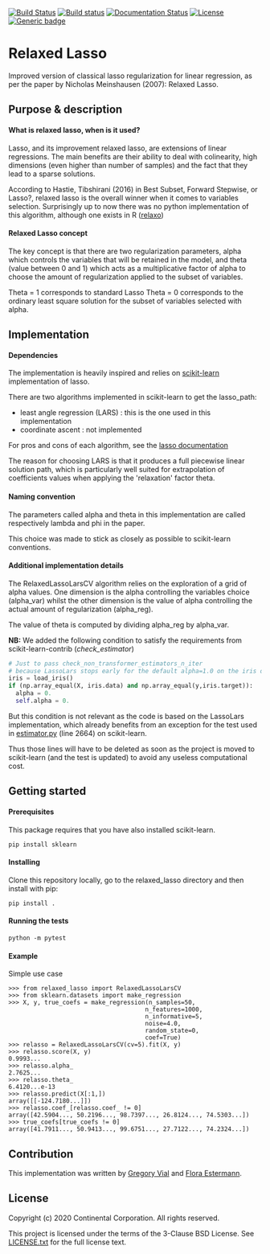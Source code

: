 [![Build Status](https://travis-ci.com/Flop-py/relaxed_lasso.svg?branch=master)](https://travis-ci.com/Flop-py/relaxed_lasso)
[![Build status](https://ci.appveyor.com/api/projects/status/5md8xfaoj1a59267/branch/appveyor?svg=true)](https://ci.appveyor.com/project/Flop-py/relaxed-lasso2/branch/appveyor)
[![Documentation Status](https://readthedocs.org/projects/relaxed-lasso2/badge/?version=latest)](https://relaxed-lasso2.readthedocs.io/en/latest/?badge=latest)
[![License](https://img.shields.io/badge/License-BSD%203--Clause-blue.svg)](https://opensource.org/licenses/BSD-3-Clause)
[![Generic badge](https://img.shields.io/badge/Version-0.0.1-orange.svg)](CHANGELOG.md)

# Relaxed Lasso

Improved version of classical lasso regularization for linear regression, as
per the paper by Nicholas Meinshausen (2007): Relaxed Lasso.

## Purpose & description

#### What is relaxed lasso, when is it used?

Lasso, and its improvement relaxed lasso, are extensions of linear regressions.
The main benefits are their ability to deal with colinearity, high dimensions
(even higher than number of samples) and the fact that they lead to a sparse
solutions.

According to Hastie, Tibshirani (2016) in Best Subset, Forward Stepwise, or
Lasso?, relaxed lasso is the overall winner when it comes to variables
selection. Surprisingly up to now there was no python implementation of this
algorithm, although one exists in R
([relaxo](https://cran.r-project.org/web/packages/relaxo/index.html))

#### Relaxed Lasso concept

The key concept is that there are two regularization parameters, alpha which
controls the variables that will be retained in the model, and theta (value
between 0 and 1) which acts as a multiplicative factor of alpha to choose the
amount of regularization applied to the subset of variables.

Theta = 1 corresponds to standard Lasso
Theta = 0 corresponds to the ordinary least square solution for the subset of
variables selected with alpha.

## Implementation

#### Dependencies
The implementation is heavily inspired and relies on [scikit-learn](http://scikit-learn.org/)
implementation of lasso.

There are two algorithms implemented in scikit-learn to get the lasso_path:
* least angle regression (LARS) : this is the one used in this implementation
* coordinate ascent : not implemented

For pros and cons of each algorithm, see the [lasso documentation](https://scikit-learn.org/stable/modules/linear_model.html#least-angle-regression)

The reason for choosing LARS is that it produces a full piecewise linear
solution path, which is particularly well suited for extrapolation of
coefficients values when applying the 'relaxation' factor theta.

#### Naming convention
The parameters called alpha and theta in this implementation are called
respectively lambda and phi in the paper.

This choice was made to stick as closely as possible to scikit-learn
conventions.

#### Additional implementation details
The RelaxedLassoLarsCV algorithm relies on the exploration of a grid of alpha
values. One dimension is the alpha controlling the variables choice (alpha_var)
whilst the other dimension is the value of alpha controlling the actual amount
of regularization (alpha_reg).

The value of theta is computed by dividing alpha_reg by alpha_var.

__NB:__ We added the following condition to satisfy the requirements from
        scikit-learn-contrib (_check_estimator_)

```python
# Just to pass check_non_transformer_estimators_n_iter
# because LassoLars stops early for the default alpha=1.0 on the iris dataset.
iris = load_iris()
if (np.array_equal(X, iris.data) and np.array_equal(y,iris.target)):
  alpha = 0.
  self.alpha = 0.
```

But this condition is not relevant as the code is based on the LassoLars
implementation, which already benefits from an exception for the test used in
[estimator.py](https://github.com/scikit-learn/scikit-learn/blob/master/sklearn/utils/estimator_checks.py) (line 2664) on scikit-learn.

Thus those lines will have to be deleted as soon as the project is moved to scikit-learn
(and the test is updated) to avoid any useless computational cost.

## Getting started
#### Prerequisites

This package requires that you have also installed scikit-learn.
```
pip install sklearn
```

#### Installing

Clone this repository locally, go to the relaxed_lasso directory and then
install with pip:

```
pip install .
```

#### Running the tests

```
python -m pytest
```

#### Example

Simple use case
```
>>> from relaxed_lasso import RelaxedLassoLarsCV
>>> from sklearn.datasets import make_regression
>>> X, y, true_coefs = make_regression(n_samples=50,
                                      n_features=1000,
                                      n_informative=5,
                                      noise=4.0,
                                      random_state=0,
                                      coef=True)
>>> relasso = RelaxedLassoLarsCV(cv=5).fit(X, y)
>>> relasso.score(X, y)
0.9993...
>>> relasso.alpha_
2.7625...
>>> relasso.theta_
6.4120...e-13
>>> relasso.predict(X[:1,])
array([[-124.7180...]])
>>> relasso.coef_[relasso.coef_ != 0]
array([42.5904..., 50.2196..., 98.7397..., 26.8124..., 74.5303...])
>>> true_coefs[true_coefs != 0]
array([41.7911..., 50.9413..., 99.6751..., 27.7122..., 74.2324...])
```

## Contribution
This implementation was written by [Gregory Vial](mailto:gregory.vial@continental.com) and [Flora Estermann](mailto:flora.estermann@continental.com).

## License
Copyright (c) 2020 Continental Corporation. All rights reserved.

This project is licensed under the terms of the 3-Clause BSD License.
See [LICENSE.txt](./LICENSE.txt) for the full license text.
